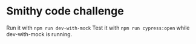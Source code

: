 # Smithy code challenge

Run it with `npm run dev-with-mock`
Test it with `npm run cypress:open` while dev-with-mock is running.